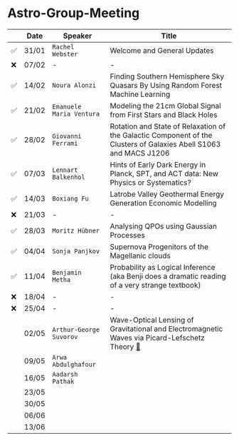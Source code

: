 # Astro-Group-Meeting

| | Date| Speaker | Title |
| --- | --- | --- | --- |
| ✅ | 31/01 | `Rachel Webster` | Welcome and General Updates |
| ❌ | 07/02 | - | - |
| ✅ | 14/02 | `Noura Alonzi` | Finding Southern Hemisphere Sky Quasars By Using Random Forest Machine Learning |
| ✅ | 21/02 | `Emanuele Maria Ventura` | Modeling the 21cm Global Signal from First Stars and Black Holes |
| ✅ | 28/02 | `Giovanni Ferrami` | Rotation and State of Relaxation of the Galactic Component of the Clusters of Galaxies Abell S1063 and MACS J1206 |
| ✅ | 07/03 | `Lennart Balkenhol` | Hints of Early Dark Energy in Planck, SPT, and ACT data: New Physics or Systematics? |
| ✅ | 14/03 | `Boxiang Fu` | Latrobe Valley Geothermal Energy Generation Economic Modelling |
| ❌ | 21/03 | - | - |
| ✅ | 28/03 | `Moritz Hübner` | Analysing QPOs using Gaussian Processes |
| ✅ | 04/04 | `Sonja Panjkov` | Supernova Progenitors of the Magellanic clouds |
| ✅ | 11/04 | `Benjamin Metha` | Probability as Logical Inference (aka Benji does a dramatic reading of a very strange textbook) |
| ❌ | 18/04 | - | - |
| ❌ | 25/04 | - | - |
| | 02/05 |	`Arthur-George Suvorov` | Wave-Optical Lensing of Gravitational and Electromagnetic Waves via Picard-Lefschetz Theory [:page_with_curl:](./slides/Picard_Melbourne_2:5.pdf) |
| | 09/05 | `Arwa Abdulghafour` | |
| | 16/05 | `Aadarsh Pathak` | |
| | 23/05 | | |
| | 30/05 | | |
| | 06/06 | | |
| | 13/06 | | |
